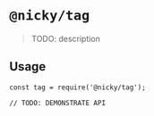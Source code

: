 # `@nicky/tag`

> TODO: description

## Usage

```
const tag = require('@nicky/tag');

// TODO: DEMONSTRATE API
```
